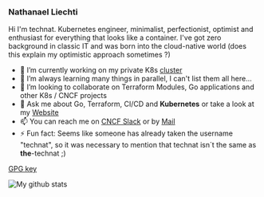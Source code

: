 ### Nathanael Liechti

Hi I'm technat. Kubernetes engineer, minimalist, perfectionist, optimist and enthusiast for everything that looks like a container. I've got zero background in classic IT and was born into the cloud-native world (does this explain my optimistic approach sometimes ?)

- 🔭 I’m currently working on my private K8s [cluster](https://github.com/alleaffengaffen/banana)
- 🌱 I’m always learning many things in parallel, I can't list them all here...
- 💞️ I’m looking to collaborate on Terraform Modules, Go applications and other K8s / CNCF projects
- 💬 Ask me about Go, Terraform, CI/CD and **Kubernetes** or take a look at my [Website](https://technat.ch)
- 📫 You can reach me on [CNCF Slack](https://cloud-native.slack.com) or by [Mail](mailto:technat@technat.ch)
- ⚡ Fun fact: Seems like someone has already taken the username "technat", so it was necessary to mention that technat isn´t the same as **the**-technat ;)

[GPG key](https://keys.openpgp.org/vks/v1/by-fingerprint/DC199950E4517F14CBB68A8D22391B207DAD6969)

![My github stats](https://github-readme-stats.vercel.app/api?username=the-technat&show_icons=true)
